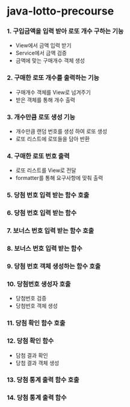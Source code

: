 # java-lotto-precourse

### 1. 구입금액을 입력 받아 로또 개수 구하는 기능

- View에서 금액 입력 받기
- Service에서 금액 검증
- 금액에 맞는 구매개수 객체 생성

### 2. 구매한 로또 개수를 출력하는 기능

- 구매개수 객체를 View로 넘겨주기
- 받은 객체를 통해 개수 출력

### 3. 개수만큼 로또 생성 기능

- 개수만큼 랜덤 번호를 생성 하여 로또 생성
- 로또 리스트에 로또들을 담아 반환

### 4. 구매한 로또 번호 출력

- 로또 리스트를 View로 전달
- formatter를 통해 요구사항에 맞춰 출력

### 5. 당첨 번호 입력 받는 함수 호출

### 6. 당첨 번호 입력 받는 함수

### 7. 보너스 번호 입력 받는 함수 호출

### 8. 보너스 번호 입력 받는 함수

### 9. 당첨 번호 객체 생성하는 함수 호출

### 10. 당첨번호 생성자 호출

- 당첨번호 검증
- 당첨번호 객체 생성

### 11. 당첨 확인 함수 호출

### 12. 당첨 확인 함수

- 담첨 결과 확인
- 당첨 결과 객체 생성

### 13. 당첨 통계 출력 함수 호출

### 14. 당첨 통계 출력 함수